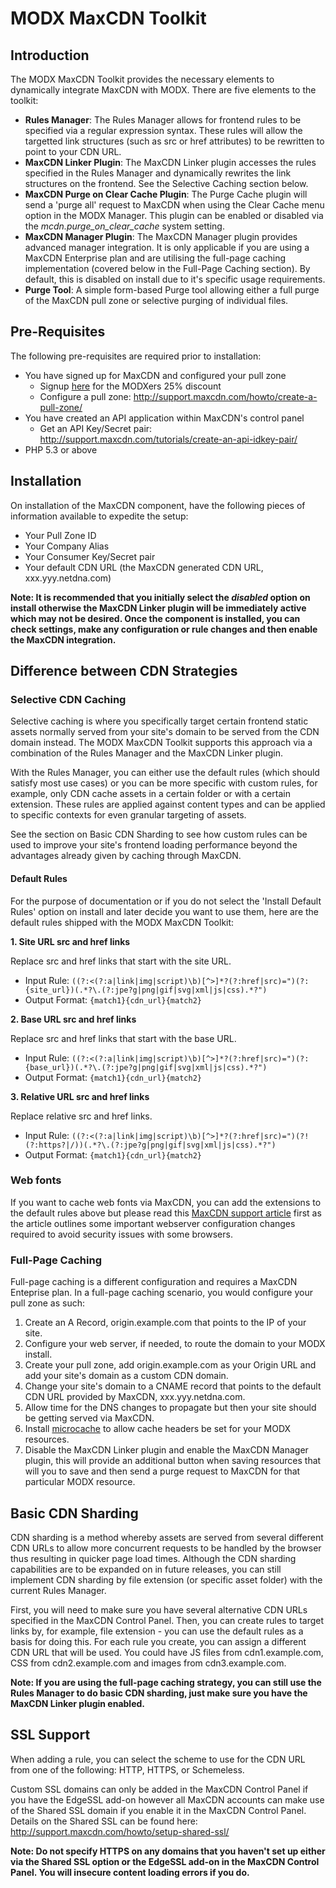 # MODX MaxCDN Toolkit

## Introduction
The MODX MaxCDN Toolkit provides the necessary elements to dynamically integrate MaxCDN with MODX. There are five elements to the toolkit:

* __Rules Manager__: The Rules Manager allows for frontend rules to be specified via a regular expression syntax. These rules will allow the targetted link structures (such as src or href attributes) to be rewritten to point to your CDN URL.
* __MaxCDN Linker Plugin__: The MaxCDN Linker plugin accesses the rules specified in the Rules Manager and dynamically rewrites the link structures on the frontend. See the Selective Caching section below.
* __MaxCDN Purge on Clear Cache Plugin__: The Purge Cache plugin will send a 'purge all' request to MaxCDN when using the Clear Cache menu option in the MODX Manager. This plugin can be enabled or disabled via the _mcdn.purge_on_clear_cache_ system setting.
* __MaxCDN Manager Plugin__: The MaxCDN Manager plugin provides advanced manager integration. It is only applicable if you are using a MaxCDN Enterprise plan and are utilising the full-page caching implementation (covered below in the Full-Page Caching section). By default, this is disabled on install due to it's specific usage requirements.
* __Purge Tool__: A simple form-based Purge tool allowing either a full purge of the MaxCDN pull zone or selective purging of individual files.

## Pre-Requisites
The following pre-requisites are required prior to installation:

* You have signed up for MaxCDN and configured your pull zone
	* Signup [here](http://tracking.maxcdn.com/c/90953/3982/378?u=http%3A%2F%2Fwww.maxcdn.com%2Fmodx%2F) for the MODXers 25% discount
    * Configure a pull zone: http://support.maxcdn.com/howto/create-a-pull-zone/
* You have created an API application within MaxCDN's control panel
	* Get an API Key/Secret pair: http://support.maxcdn.com/tutorials/create-an-api-idkey-pair/
* PHP 5.3 or above

## Installation
On installation of the MaxCDN component, have the following pieces of information available to expedite the setup:

* Your Pull Zone ID
* Your Company Alias
* Your Consumer Key/Secret pair
* Your default CDN URL (the MaxCDN generated CDN URL, xxx.yyy.netdna.com)

__Note: It is recommended that you initially select the _disabled_ option on install otherwise the MaxCDN Linker plugin will be immediately active which may not be desired. Once the component is installed, you can check settings, make any configuration or rule changes and then enable the MaxCDN integration.__ 

## Difference between CDN Strategies
### Selective CDN Caching

Selective caching is where you specifically target certain frontend static assets normally served from your site's domain to be served from the CDN domain instead. The MODX MaxCDN Toolkit supports this approach via a combination of the Rules Manager and the MaxCDN Linker plugin.

With the Rules Manager, you can either use the default rules (which should satisfy most use cases) or you can be more specific with custom rules, for example, only CDN cache assets in a certain folder or with a certain extension. These rules are applied against content types and can be applied to specific contexts for even granular targeting of assets.

See the section on Basic CDN Sharding to see how custom rules can be used to improve your site's frontend loading performance beyond the advantages already given by caching through MaxCDN.

#### Default Rules
For the purpose of documentation or if you do not select the 'Install Default Rules' option on install and later decide you want to use them, here are the default rules shipped with the MODX MaxCDN Toolkit:

__1. Site URL src and href links__

Replace src and href links that start with the site URL.

* Input Rule: ``((?:<(?:a|link|img|script)\b)[^>]*?(?:href|src)=")(?:{site_url})(.*?\.(?:jpe?g|png|gif|svg|xml|js|css).*?")``
* Output Format: ``{match1}{cdn_url}{match2}``

__2. Base URL src and href links__

Replace src and href links that start with the base URL.

* Input Rule: ``((?:<(?:a|link|img|script)\b)[^>]*?(?:href|src)=")(?:{base_url})(.*?\.(?:jpe?g|png|gif|svg|xml|js|css).*?")``
* Output Format: ``{match1}{cdn_url}{match2}``

__3. Relative URL src and href links__

Replace relative src and href links.

* Input Rule: ``((?:<(?:a|link|img|script)\b)[^>]*?(?:href|src)=")(?!(?:https?|/))(.*?\.(?:jpe?g|png|gif|svg|xml|js|css).*?")``
* Output Format: ``{match1}{cdn_url}{match2}``

### Web fonts

If you want to cache web fonts via MaxCDN, you can add the extensions to the default rules above but please read this [MaxCDN support article](http://support.maxcdn.com/howto/use-cdn-with-webfonts/) first as the article outlines some important webserver configuration changes required to avoid security issues with some browsers.

### Full-Page Caching

Full-page caching is a different configuration and requires a MaxCDN Enteprise plan. In a full-page caching scenario, you would configure your pull zone as such:

1. Create an A Record, origin.example.com that points to the IP of your site.
2. Configure your web server, if needed, to route the domain to your MODX install.
3. Create your pull zone, add origin.example.com as your Origin URL and add your site's domain as a custom CDN domain.
4. Change your site's domain to a CNAME record that points to the default CDN URL provided by MaxCDN, xxx.yyy.netdna.com.
5. Allow time for the DNS changes to propagate but then your site should be getting served via MaxCDN.
6. Install [microcache](https://github.com/opengeek/microcache/) to allow cache headers be set for your MODX resources.
7. Disable the MaxCDN Linker plugin and enable the MaxCDN Manager plugin, this will provide an additional button when saving resources that will you to save and then send a purge request to MaxCDN for that particular MODX resource.


## Basic CDN Sharding
CDN sharding is a method whereby assets are served from several different CDN URLs to allow more concurrent requests to be handled by the browser thus resulting in quicker page load times. Although the CDN sharding capabilities are to be expanded on in future releases, you can still implement CDN sharding by file extension (or specific asset folder) with the current Rules Manager.

First, you will need to make sure you have several alternative CDN URLs specified in the MaxCDN Control Panel. Then, you can create rules to target links by, for example, file extension - you can use the default rules as a basis for doing this. For each rule you create, you can assign a different CDN URL that will be used. You could have JS files from cdn1.example.com, CSS from cdn2.example.com and images from cdn3.example.com.

__Note: If you are using the full-page caching strategy, you can still use the Rules Manager to do basic CDN sharding, just make sure you have the MaxCDN Linker plugin enabled.__

## SSL Support

When adding a rule, you can select the scheme to use for the CDN URL from one of the following: HTTP, HTTPS, or Schemeless.

Custom SSL domains can only be added in the MaxCDN Control Panel if you have the EdgeSSL add-on however all MaxCDN accounts can make use of the Shared SSL domain if you enable it in the MaxCDN Control Panel. Details on the Shared SSL can be found here: http://support.maxcdn.com/howto/setup-shared-ssl/

__Note: Do not specify HTTPS on any domains that you haven't set up either via the Shared SSL option or the EdgeSSL add-on in the MaxCDN Control Panel. You will insecure content loading errors if you do.__
